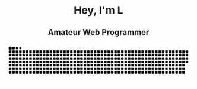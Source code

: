 <div align="center">
  <h1 align="center">Hey, I'm L</h1>
  <h2 align="center">Amateur Web Programmer</h2>

<div align="center">
  <picture>
    <source media="(prefers-color-scheme: dark)" srcset="https://github.com/phuongphat1088/phuongphat1088/blob/output/grid-snake-dark.svg" />
    <source media="(prefers-color-scheme: light)" srcset="https://github.com/phuongphat1088/phuongphat1088/blob/output/grid-snake.svg" />
    <img alt="github-snake" src="https://github.com/phuongphat1088/phuongphat1088/blob/output/grid-snake-dark.svg" />
  </picture>
</div>
